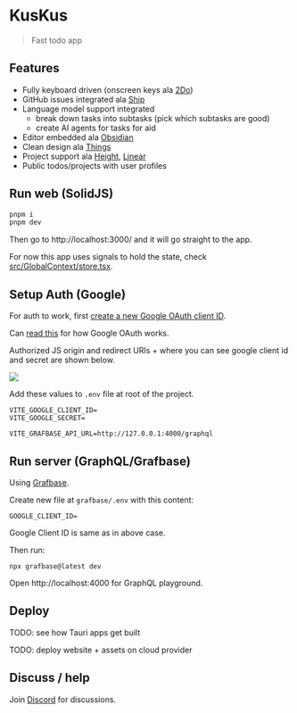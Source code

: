 # KusKus

> Fast todo app

## Features

- Fully keyboard driven (onscreen keys ala [2Do](https://www.2doapp.com/))
- GitHub issues integrated ala [Ship](https://www.realartists.com/blog/ship-20.html)
- Language model support integrated
  - break down tasks into subtasks (pick which subtasks are good)
  - create AI agents for tasks for aid
- Editor embedded ala [Obsidian](https://obsidian.md/)
- Clean design ala [Things](https://culturedcode.com/things/)
- Project support ala [Height](https://height.app/), [Linear](https://linear.app/)
- Public todos/projects with user profiles

## Run web (SolidJS)

```bash
pnpm i
pnpm dev
```

Then go to http://localhost:3000/ and it will go straight to the app.

For now this app uses signals to hold the state, check [src/GlobalContext/store.tsx](src/GlobalContext/store.tsx).

## Setup Auth (Google)

For auth to work, first [create a new Google OAuth client ID](https://console.cloud.google.com/apis/credentials/oauthclient).

Can [read this](https://developers.google.com/identity/protocols/oauth2) for how Google OAuth works.

Authorized JS origin and redirect URIs + where you can see google client id and secret are shown below.

![](https://images.nikiv.dev/kuskus-oauth-settings.png)

Add these values to `.env` file at root of the project.

```
VITE_GOOGLE_CLIENT_ID=
VITE_GOOGLE_SECRET=

VITE_GRAFBASE_API_URL=http://127.0.0.1:4000/graphql
```

## Run server (GraphQL/Grafbase)

Using [Grafbase](https://grafbase.com/).

Create new file at `grafbase/.env` with this content:

```
GOOGLE_CLIENT_ID=
```

Google Client ID is same as in above case.

Then run:

```
npx grafbase@latest dev
```

Open http://localhost:4000 for GraphQL playground.

## Deploy

TODO: see how Tauri apps get built

TODO: deploy website + assets on cloud provider

## Discuss / help

Join [Discord](https://discord.gg/f8YHjyrX3h) for discussions.
